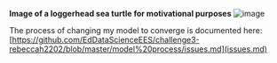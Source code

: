 **Image of a loggerhead sea turtle for motivational purposes**
![image](https://user-images.githubusercontent.com/114161047/201360587-69d5a5db-aa58-4632-8ef5-01a9b8b2891d.png)

The process of changing my model to converge is documented here: [https://github.com/EdDataScienceEES/challenge3-rebeccah2202/blob/master/model%20process/issues.md](issues.md)
